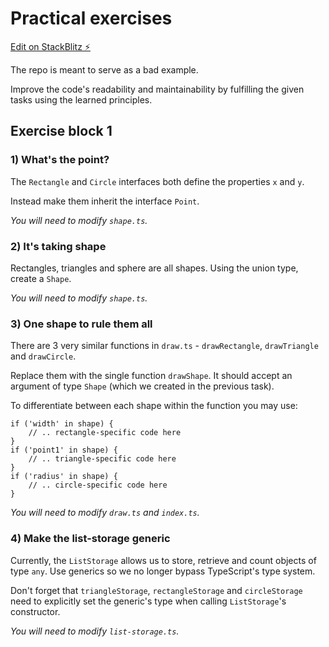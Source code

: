 # Practical exercises

[Edit on StackBlitz ⚡️](https://stackblitz.com/edit/typescript-n4pvco)

The repo is meant to serve as a bad example.

Improve the code's readability and maintainability by fulfilling the given tasks using the learned principles.

## Exercise block 1
### 1) What's the point?
The `Rectangle` and `Circle` interfaces both define the properties `x` and `y`.

Instead make them inherit the interface `Point`.

_You will need to modify `shape.ts`._

### 2) It's taking shape
Rectangles, triangles and sphere are all shapes. Using the union type, create a `Shape`.

_You will need to modify `shape.ts`._

### 3) One shape to rule them all
There are 3 very similar functions in `draw.ts` - `drawRectangle`, `drawTriangle` and `drawCircle`.

Replace them with the single function `drawShape`. It should accept an argument of type `Shape` (which we created in the previous task).

To differentiate between each shape within the function you may use:
```
if ('width' in shape) {
    // .. rectangle-specific code here
}
if ('point1' in shape) {
    // .. triangle-specific code here
}
if ('radius' in shape) {
    // .. circle-specific code here
}
```

_You will need to modify `draw.ts` and `index.ts`._

### 4) Make the list-storage generic
Currently, the `ListStorage` allows us to store, retrieve and count objects of type `any`. Use generics so we no longer bypass TypeScript's type system.

Don't forget that `triangleStorage`, `rectangleStorage` and `circleStorage` need to explicitly set the generic's type when calling `ListStorage`'s constructor.

_You will need to modify `list-storage.ts`._